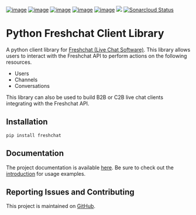 [![image](https://img.shields.io/pypi/v/freshchat.svg)](https://pypi.org/project/freshchat/)
[![image](https://img.shields.io/pypi/l/freshchat.svg)](https://pypi.org/project/freshchat/)
[![image](https://img.shields.io/pypi/pyversions/freshchat.svg)](https://pypi.org/project/freshchat/)
[![image](https://readthedocs.org/projects/freshchat/badge/?version=latest&style=flat)](https://freshchat.readthedocs.io/)
[![image](https://img.shields.io/badge/code%20style-black-000000.svg)](https://github.com/ambv/black)
[![](https://github.com/twyla-ai/python-freshchat/workflows/Main%20Workflow/badge.svg)](https://github.com/twyla-ai/python-freshchat/actions)
[![Sonarcloud Status](https://sonarcloud.io/api/project_badges/measure?project=twyla-ai_python-freshchat&metric=alert_status)](https://sonarcloud.io/dashboard?id=twyla-ai_python-freshchat)

# Python Freshchat Client Library
A python client library for [Freshchat (Live Chat Software)](https://www.freshworks.com/live-chat-software/). This library allows users to interact with the Freshchat API to perform actions on the following resources.

* Users
* Channels
* Conversations

This library can also be used to build B2B or C2B live chat clients integrating with the Freshchat API.

## Installation
`pip install freshchat`

## Documentation
The project documentation is available [here](https://freshchat.readthedocs.io/en/latest/). Be sure to check out the [introduction](https://freshchat.readthedocs.io/en/latest/intro.html) for usage examples.

## Reporting Issues and Contributing
This project is maintained on [GitHub](https://github.com/twyla-ai/python-freshchat).
